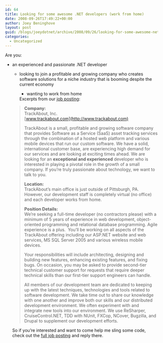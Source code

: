 ```yaml
---
id: 64
title: Looking for some awesome .NET developers (work from home)
date: 2008-09-26T17:49:22+00:00
author: Joey Beninghove
layout: post
guid: /blogs/joeydotnet/archive/2008/09/26/looking-for-some-awesome-net-developers-work-from-home.aspx
categories:
  - Uncategorized
---
```

Are you:

  * an experienced and passionate .NET developer 
      * looking to join a profitable and growing company who creates software solutions for a niche industry that is booming despite the current economy 
          * wanting to work from home </ul> 
        Excerpts from our <a href="http://www.careerbuilder.com/JobSeeker/Jobs/JobDetails.aspx?job_did=J8H26J65BJ33RS3SZF6&cbRecursionCnt=1&cbsid=28f33a8393f5495e8119cca9609c29cd-275741196-wf-6" target="_blank">job posting</a>:
        
        > **Company:**   
        > TrackAbout, Inc.   
        > [www.trackabout.com](http://www.trackabout.com)
        > 
        > TrackAbout is a small, profitable and growing software company that provides Software as a Service (SaaS) asset tracking services through the combination of a hosted web platform and various mobile devices that run our custom software. We have a solid, international customer base, are experiencing high demand for our services and are looking at exciting times ahead. We are looking for an **exceptional and experienced** developer who is interested in playing a pivotal role in the growth of a small company. If you’re truly passionate about technology, we want to talk to you.
        > 
        > **Location:**   
        > TrackAbout&#8217;s main office is just outside of Pittsburgh, PA.&nbsp; However, our development staff is completely virtual (no office) and each developer works from home.
        > 
        > **Position Details:**   
        > We&#8217;re seeking a full-time developer (no contractors please) with a minimum of 5 years of experience in web development, object-oriented programming and relational database programming. Agile experience is a plus.&nbsp; You&#8217;ll be working on all aspects of the TrackAbout offering including our ASP.NET website and web services, MS SQL Server 2005 and various wireless mobile devices.
        > 
        > Your responsibilities will include architecting, designing and building new features, enhancing existing features, and fixing bugs. On occasion, you may be asked to provide second-tier technical customer support for requests that require deeper technical skills than our first-tier support engineers can handle.
        > 
        > All members of our development team are dedicated to keeping up with the latest techniques, technologies and tools related to software development. We take time out to share our knowledge with one another and improve both our skills and our distributed development environment. We often experiment with and integrate new tools into our environment. We use ReSharper, CruiseControl.NET, TDD with NUnit, FXCop, NCover, Bugzilla, and Drupal to supplement our development efforts.
        
        So if you&#8217;re interested and want to come help me sling some code, check out the <a href="http://www.careerbuilder.com/JobSeeker/Jobs/JobDetails.aspx?job_did=J8H26J65BJ33RS3SZF6&cbRecursionCnt=1&cbsid=28f33a8393f5495e8119cca9609c29cd-275741196-wf-6" target="_blank">full job posting</a> and reply there.